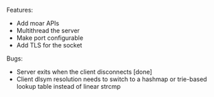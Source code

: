 Features:
- Add moar APIs
- Multithread the server
- Make port configurable
- Add TLS for the socket

Bugs:
- Server exits when the client disconnects [done]
- Client dlsym resolution needs to switch to a hashmap or trie-based lookup table instead of linear strcmp
